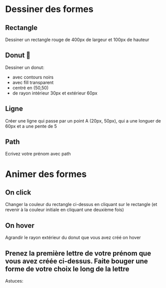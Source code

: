 # Dessiner des formes
## Rectangle
Dessiner un rectangle rouge de 400px de largeur et 100px de hauteur

## Donut 🍩
Dessiner un donut:

* avec contours noirs
* avec fill transparent
* centré en (50,50)
* de rayon intérieur 30px et extérieur 60px

## Ligne
Créer une ligne qui passe par un point A (20px, 50px), qui a une longuer de 60px et a une pente de 5

## Path
Ecrivez votre prénom avec path

# Animer des formes

## On click
Changer la couleur du rectangle ci-dessus en cliquant sur le rectangle (et revenir à la couleur initiale en cliquant une deuxième fois)


## On hover
Agrandir le rayon extérieur du donut que vous avez créé on hover


## Prenez la première lettre de votre prénom que vous avez créée ci-dessus. Faite bouger une forme de votre choix le long de la lettre
Astuces: <animateMotion>
